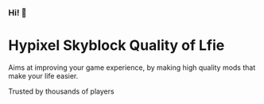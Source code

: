 ### Hi! 👋

# Hypixel Skyblock Quality of Lfie 
Aims at improving your game experience, by making high quality mods that make your life easier.

Trusted by thousands of players
